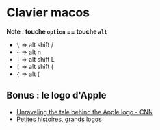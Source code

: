 # Clavier macos

**Note : touche `option` == touche `alt`**

- `\` => alt shift /
- `~` => alt n
- `|` => alt shift L
- `[` => alt shift (
- `{` => alt (

## Bonus : le logo d'Apple

- [Unraveling the tale behind the Apple logo - CNN](https://edition.cnn.com/2011/10/06/opinion/apple-logo/)
- [Petites histoires, grands logos](https://www.01net.com/actualites/petites-histoires-grands-logos-561794.html)

